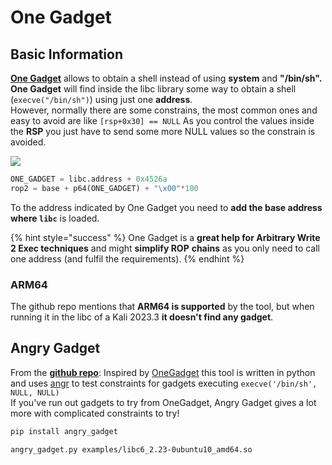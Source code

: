 # One Gadget





## Basic Information

[**One Gadget**](https://github.com/david942j/one\_gadget) allows to obtain a shell instead of using **system** and **"/bin/sh". One Gadget** will find inside the libc library some way to obtain a shell (`execve("/bin/sh")`) using just one **address**.\
However, normally there are some constrains, the most common ones and easy to avoid are like `[rsp+0x30] == NULL` As you control the values inside the **RSP** you just have to send some more NULL values so the constrain is avoided.

![](<../../../.gitbook/assets/image (754).png>)

```python
ONE_GADGET = libc.address + 0x4526a
rop2 = base + p64(ONE_GADGET) + "\x00"*100
```

To the address indicated by One Gadget you need to **add the base address where `libc`** is loaded.

{% hint style="success" %}
One Gadget is a **great help for Arbitrary Write 2 Exec techniques** and might **simplify ROP** **chains** as you only need to call one address (and fulfil the requirements).
{% endhint %}

### ARM64

The github repo mentions that **ARM64 is supported** by the tool, but when running it in the libc of a Kali 2023.3 **it doesn't find any gadget**.

## Angry Gadget

From the [**github repo**](https://github.com/ChrisTheCoolHut/angry\_gadget): Inspired by [OneGadget](https://github.com/david942j/one\_gadget) this tool is written in python and uses [angr](https://github.com/angr/angr) to test constraints for gadgets executing `execve('/bin/sh', NULL, NULL)`\
If you've run out gadgets to try from OneGadget, Angry Gadget gives a lot more with complicated constraints to try!

```bash
pip install angry_gadget

angry_gadget.py examples/libc6_2.23-0ubuntu10_amd64.so 
```




